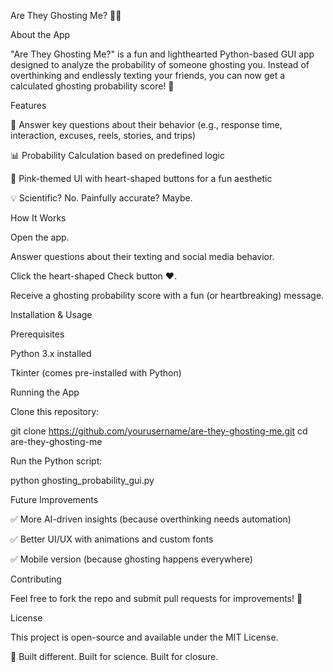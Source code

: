 Are They Ghosting Me? 🤔💀

About the App

"Are They Ghosting Me?" is a fun and lighthearted Python-based GUI app designed to analyze the probability of someone ghosting you. Instead of overthinking and endlessly texting your friends, you can now get a calculated ghosting probability score! 🎯

Features

💬 Answer key questions about their behavior (e.g., response time, interaction, excuses, reels, stories, and trips)

📊 Probability Calculation based on predefined logic

🎨 Pink-themed UI with heart-shaped buttons for a fun aesthetic

💡 Scientific? No. Painfully accurate? Maybe.

How It Works

Open the app.

Answer questions about their texting and social media behavior.

Click the heart-shaped Check button ❤️.

Receive a ghosting probability score with a fun (or heartbreaking) message.

Installation & Usage

Prerequisites

Python 3.x installed

Tkinter (comes pre-installed with Python)

Running the App

Clone this repository:

git clone https://github.com/yourusername/are-they-ghosting-me.git
cd are-they-ghosting-me

Run the Python script:

python ghosting_probability_gui.py

Future Improvements

✅ More AI-driven insights (because overthinking needs automation)

✅ Better UI/UX with animations and custom fonts

✅ Mobile version (because ghosting happens everywhere)

Contributing

Feel free to fork the repo and submit pull requests for improvements! 🎉

License

This project is open-source and available under the MIT License.

📱 Built different. Built for science. Built for closure.

